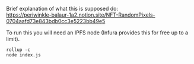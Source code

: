 Brief explanation of what this is supposed do:  
https://periwinkle-balaur-1a2.notion.site/NFT-RandomPixels-0704aafd73e843bdb0cc3e5223bb49e5

To run this you will need an IPFS node (Infura provides this for free up to a limit).

```
rollup -c  
node index.js
```
